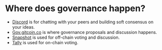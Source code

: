 # Where does governance happen?

* [Discord](http://discord.gg/gitcoin) is for chatting with your peers and building soft consensus on your ideas.
* [Gov.gitcoin.co](https://gov.gitcoin.co) is where governance proposals and discussion happens.
* [Snapshot](https://snapshot.org/#/gitcoin) is used for off-chain voting and discussion.
* [Tally](https://www.withtally.com/governance/gitcoin) is used for on-chain voting.
